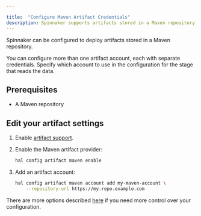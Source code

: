 ```yaml
---

title:  "Configure Maven Artifact Credentials"
description: Spinnaker supports artifacts stored in a Maven repository.
---
```


Spinnaker can be configured to deploy artifacts stored in a Maven repository.

You can configure more than one artifact account, each with separate
credentials. Specify which account to use in the configuration for the stage
that reads the data.

## Prerequisites

* A Maven repository

## Edit your artifact settings

1. Enable [artifact support](/reference/artifacts-with-artifactsrewrite//#enabling-artifact-support).

1. Enable the Maven artifact provider:

   ```bash
   hal config artifact maven enable
   ```

1. Add an artifact account:

   ```bash
   hal config artifact maven account add my-maven-account \
       --repository-url https://my.repo.example.com
   ```

There are more options described
[here](/reference/halyard/commands#hal-config-artifact-maven-account-edit)
if you need more control over your configuration.
